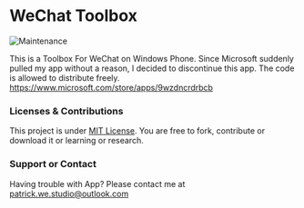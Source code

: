 # WeChat Toolbox
![Maintenance](https://img.shields.io/maintenance/no/2015.svg?style=flat-square)

This is a Toolbox For WeChat on Windows Phone. Since Microsoft suddenly pulled my app without a reason, I decided to discontinue this app. The code is allowed to distribute freely.
<https://www.microsoft.com/store/apps/9wzdncrdrbcb>

### Licenses & Contributions
This project is under [MIT License](http://ap.westudio.ml/license/mit.html). You are free to fork, contribute or download it or learning or research.


### Support or Contact
Having trouble with App? Please contact me at [patrick.we.studio@outlook.com](mailto:patrick.we.studio@outlook.com)
